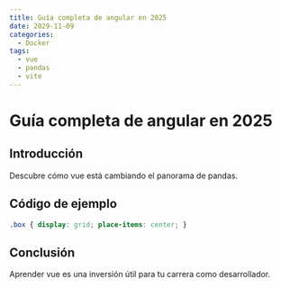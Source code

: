 ```yaml
---
title: Guía completa de angular en 2025
date: 2029-11-09
categories:
  - Docker
tags:
  - vue
  - pandas
  - vite
---
```


# Guía completa de angular en 2025

## Introducción

Descubre cómo vue está cambiando el panorama de pandas.

## Código de ejemplo

```css
.box { display: grid; place-items: center; }
```

## Conclusión

Aprender vue es una inversión útil para tu carrera como desarrollador.
